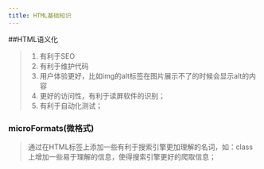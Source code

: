 ```yaml
---
title: HTML基础知识
---
```


##HTML语义化
> 1. 有利于SEO
> 2. 有利于维护代码
> 3. 用户体验更好，比如img的alt标签在图片展示不了的时候会显示alt的内容
> 4. 更好的访问性，有利于读屏软件的识别；
> 5. 有利于自动化测试；

### microFormats(微格式)
> 通过在HTML标签上添加一些有利于搜索引擎更加理解的名词，如：class上增加一些易于理解的信息，使得搜索引擎更好的爬取信息；
